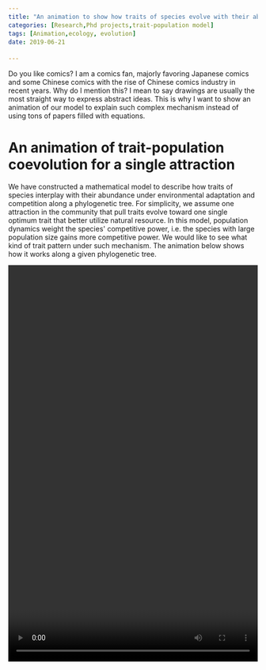```yaml
---
title: "An animation to show how traits of species evolve with their abundance"
categories: [Research,Phd projects,trait-population model]
tags: [Animation,ecology, evolution]
date: 2019-06-21

---
```


Do you like comics? I am a comics fan, majorly favoring Japanese comics and some Chinese comics with the rise of Chinese comics industry in recent years. Why do I mention this? I mean to say drawings are usually the most straight way to express abstract ideas. This is why I want to show an animation of our model to explain such complex mechanism instead of using tons of papers filled with equations.   

<!--more-->

# An animation of trait-population coevolution for a single attraction

We have constructed a mathematical model to describe how traits of species interplay with their abundance under environmental adaptation and competition along a phylogenetic tree. For simplicity, we assume one attraction in the community that pull traits evolve toward one single optimum trait that better utilize natural resource. In this model, population dynamics weight the species' competitive power, i.e. the species with large population size gains more competitive power. We would like to see what kind of trait pattern under such mechanism. The animation below shows how it works along a given phylogenetic tree.  
 
<video width="100%" height="800" src="singlespecies5.mp4" controls="controls">
The `<video>` tag is not supported by your browser.
</video>

The video is consisting of two models showing different magnitude of attraction towards the optimum for 5 species. The area of red dots denote the population size of that species.\\(x\\) axis denotes the evolutionary time while \\(y\\) denotes the trait values. The optimum trait is assumed as 0 without loss of generality. The highlighted by green lineage is the destined species giving birth and going extinct. More details are coming after the paper submission.  

# An animation of trait-population coevolution for multiple attractions

In the following video, 15 species are evolving under 5 attractions. You can see how they compete with each other and explore the new niches. 

<video width="100%" height="800" src="multi6species15.mp4" controls="controls">
The `<video>` tag is not supported by your browser.
</video>

Have fun!

<img src="2019-06-21-TPmodel/guixianren_s.png" width="50%" height="50%">
